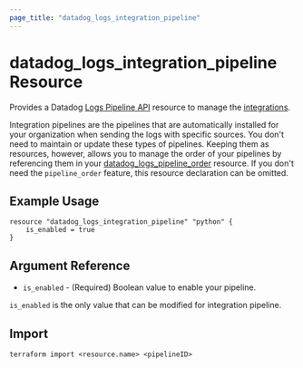 ```yaml
---
page_title: "datadog_logs_integration_pipeline"
---
```


# datadog_logs_integration_pipeline Resource

Provides a Datadog [Logs Pipeline API](https://docs.datadoghq.com/api/v1/logs-pipelines/) resource to manage
the [integrations](https://docs.datadoghq.com/logs/log_collection/?tab=tcpussite).

Integration pipelines are the pipelines that are automatically installed for your organization when sending the logs with
specific sources. You don't need to maintain or update these types of pipelines. Keeping them as resources, however,
allows you to manage the order of your pipelines by referencing them in your
[datadog_logs_pipeline_order](logs_pipeline_order.html#datadog_logs_pipeline_order) resource. If you don't need the
`pipeline_order` feature, this resource declaration can be omitted.

## Example Usage

```hcl
resource "datadog_logs_integration_pipeline" "python" {
    is_enabled = true
}
```

## Argument Reference

* `is_enabled` - (Required) Boolean value to enable your pipeline.

`is_enabled` is the only value that can be modified for integration pipeline.

## Import

```terraform import <resource.name> <pipelineID>```
